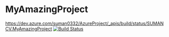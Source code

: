 # MyAmazingProject
https://dev.azure.com/suman0332/AzureProject/_apis/build/status/SUMANCV.MyAmazingProject
[![Build Status](https://dev.azure.com/suman0332/AzureProject/_apis/build/status/SUMANCV.MyAmazingProject)](https://dev.azure.com/suman0332/AzureProject/_build/latest?definitionId=1)
